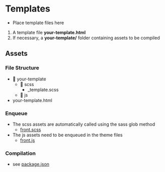 # Templates

- Place template files here

1. A template file **your-template.html**
2. If necessary, a **your-template/** folder containing assets to be compiled

## Assets

### File Structure

- 📂 your-template
  - 📂 scss
    - \_template.scss
  - 📂 js
- your-template.html

### Enqueue

- The scss assets are automatically called using the sass glob method
  - [front.scss](../assets/scss/front.scss)
- The js assets need to be enqueued in the theme files
  - [front.js](../assets/js/front.js)

### Compilation

- see [package.json](../package.json)
